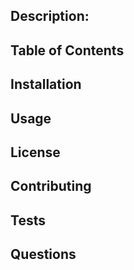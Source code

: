 <!-- # title -->

## Description: 

## Table of Contents

## Installation

## Usage

## License

## Contributing

## Tests

## Questions